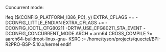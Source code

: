 Concurrent mode:

ifeq ($(CONFIG_PLATFORM_I386_PC), y)
EXTRA_CFLAGS += -DCONFIG_LITTLE_ENDIAN
EXTRA_CFLAGS += -DCONFIG_IOCTL_CFG80211 -DRTW_USE_CFG80211_STA_EVENT -DCONFIG_CONCURRENT_MODE 
ARCH = arm64
CROSS_COMPILE ?= aarch64-buildroot-linux-gnu-
KSRC := /home/tyson/projects/quectel/BPI-R2PRO-BSP-5.10.x/kernel
endif
